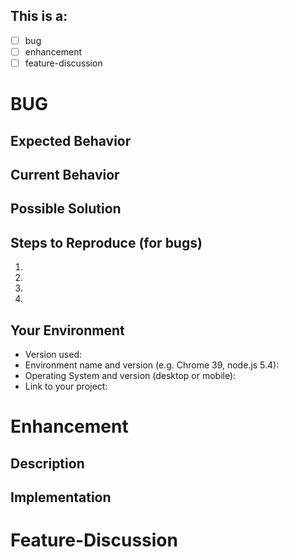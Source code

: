## This is a: <!--(put an 'x' in the box beside all that apply) -->

* [ ] bug
* [ ] enhancement
* [ ] feature-discussion

<!-- DELETE THE APPROPRIATE BUG/ENHANCEMENT/DISCUSSION SECTIONS BELOW THAT DO NOT APPLY TO THIS ISSUE -->
 
<!--- Provide a general summary of the issue in the Title above -->

<!-- *** BUG *** -->
# BUG

## Expected Behavior
<!--- Tell us what should happen -->

## Current Behavior
<!--- Describing the bug. Give a detailed description of what happens instead of the expected behavior -->
<!--- How has this issue affected you? What are you trying to accomplish? -->
<!--- Providing context helps us come up with a solution that is most useful in the real world -->

## Possible Solution
<!--- Not obligatory, but suggest a fix/reason for the bug, -->

## Steps to Reproduce (for bugs)
<!--- Provide a link to a live example, or an unambiguous set of steps to -->
<!--- reproduce this bug. Include code to reproduce, if relevant -->
1.
2.
3.
4.

## Your Environment
<!--- Include as many relevant details about the environment you experienced the bug in -->
* Version used:
* Environment name and version (e.g. Chrome 39, node.js 5.4):
* Operating System and version (desktop or mobile):
* Link to your project:

<!-- ******************* -->
<!-- *** Enhancement *** -->
# Enhancement
## Description
<!--- Tell us why the the enhancement is needed and how it should work -->

## Implementation
<!--- Ideas on how to implement the addition or change -->
<!--- If suggesting a change/improvement, explain the difference from current behavior -->


<!-- ************************** -->
<!-- *** Feature-Discussion *** -->
# Feature-Discussion
<!-- Begin a dialog and pose questions about a path forward relating to a proposed, or existing feature -->
